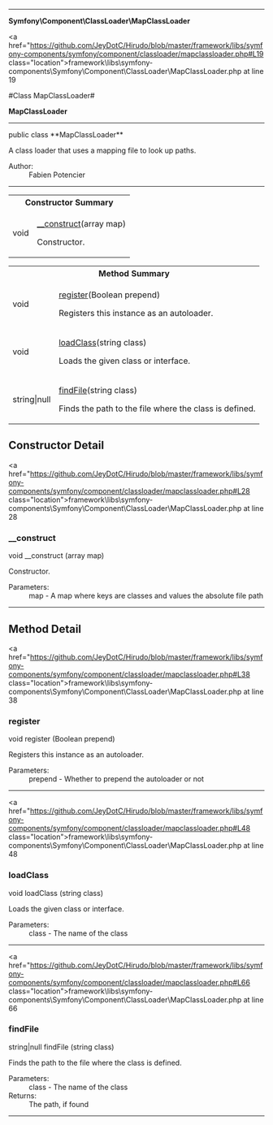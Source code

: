 
- - -

**Symfony\Component\ClassLoader\MapClassLoader**


<a href="https://github.com/JeyDotC/Hirudo/blob/master/framework/libs/symfony-components/symfony/component/classloader/mapclassloader.php#L19 class="location">framework\libs\symfony-components\Symfony\Component\ClassLoader\MapClassLoader.php at line 19</a>

#Class MapClassLoader#

**MapClassLoader**




- - -

<p class="signature">public  class **MapClassLoader**</p>

<div class="comment" id="overview_description"><p>A class loader that uses a mapping file to look up paths.</p></div>

<dl>
<dt>Author:</dt>
<dd>Fabien Potencier <fabien@symfony.com></dd>
</dl>


- - -

<table id="summary_constructor">
<tr><th colspan="2">Constructor Summary</th></tr>
<tr>
<td><span class='k'></span> <span class='nx'>void</span></td>
<td class="description"><p class="name"><a href="#__construct">__construct</a>(array map)</p><p class="description">Constructor.</p></td>
</tr>
</table>

<table id="summary_method">
<tr><th colspan="2">Method Summary</th></tr>
<tr>
<td><span class='k'></span> <span class='nx'>void</span></td>
<td class="description"><p class="name"><a href="#register">register</a>(Boolean prepend)</p><p class="description">Registers this instance as an autoloader.</p></td>
</tr>
<tr>
<td><span class='k'></span> <span class='nx'>void</span></td>
<td class="description"><p class="name"><a href="#loadclass">loadClass</a>(string class)</p><p class="description">Loads the given class or interface.</p></td>
</tr>
<tr>
<td><span class='k'></span> <span class='nx'>string|null</span></td>
<td class="description"><p class="name"><a href="#findfile">findFile</a>(string class)</p><p class="description">Finds the path to the file where the class is defined.</p></td>
</tr>
</table>

<h2 id="detail_method">Constructor Detail</h2>

<a href="https://github.com/JeyDotC/Hirudo/blob/master/framework/libs/symfony-components/symfony/component/classloader/mapclassloader.php#L28 class="location">framework\libs\symfony-components\Symfony\Component\ClassLoader\MapClassLoader.php at line 28</a>

<h3 id="__construct">__construct</h3>
<span class='k'></span> <span class='nx'>void</span> <span class='nf'>__construct</span> (array map)

<div class="details">
<p>Constructor.</p><dl>
<dt>Parameters:</dt>
<dd>map - A map where keys are classes and values the absolute file path</dd>
</dl>
</div>

- - -

<h2 id="detail_method">Method Detail</h2>

<a href="https://github.com/JeyDotC/Hirudo/blob/master/framework/libs/symfony-components/symfony/component/classloader/mapclassloader.php#L38 class="location">framework\libs\symfony-components\Symfony\Component\ClassLoader\MapClassLoader.php at line 38</a>

<h3 id="register()">register</h3>
<span class='k'></span> <span class='nx'>void</span> <span class='nf'>register</span> (Boolean prepend)

<div class="details">
<p>Registers this instance as an autoloader.</p><dl>
<dt>Parameters:</dt>
<dd>prepend - Whether to prepend the autoloader or not</dd>
</dl>
</div>

- - -


<a href="https://github.com/JeyDotC/Hirudo/blob/master/framework/libs/symfony-components/symfony/component/classloader/mapclassloader.php#L48 class="location">framework\libs\symfony-components\Symfony\Component\ClassLoader\MapClassLoader.php at line 48</a>

<h3 id="loadClass()">loadClass</h3>
<span class='k'></span> <span class='nx'>void</span> <span class='nf'>loadClass</span> (string class)

<div class="details">
<p>Loads the given class or interface.</p><dl>
<dt>Parameters:</dt>
<dd>class - The name of the class</dd>
</dl>
</div>

- - -


<a href="https://github.com/JeyDotC/Hirudo/blob/master/framework/libs/symfony-components/symfony/component/classloader/mapclassloader.php#L66 class="location">framework\libs\symfony-components\Symfony\Component\ClassLoader\MapClassLoader.php at line 66</a>

<h3 id="findFile()">findFile</h3>
<span class='k'></span> <span class='nx'>string|null</span> <span class='nf'>findFile</span> (string class)

<div class="details">
<p>Finds the path to the file where the class is defined.</p><dl>
<dt>Parameters:</dt>
<dd>class - The name of the class</dd>
<dt>Returns:</dt>
<dd>The path, if found</dd>
</dl>
</div>

- - -

